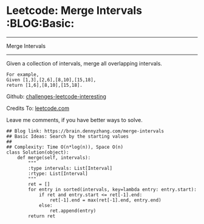 # Leetcode: Merge Intervals     :BLOG:Basic:


---

Merge Intervals  

---

Given a collection of intervals, merge all overlapping intervals.  

    For example,
    Given [1,3],[2,6],[8,10],[15,18],
    return [1,6],[8,10],[15,18].

Github: [challenges-leetcode-interesting](https://github.com/DennyZhang/challenges-leetcode-interesting/tree/master/merge-intervals)  

Credits To: [leetcode.com](https://leetcode.com/problems/merge-intervals/description/)  

Leave me comments, if you have better ways to solve.  

    ## Blog link: https://brain.dennyzhang.com/merge-intervals
    ## Basic Ideas: Search by the starting values
    ##
    ## Complexity: Time O(n*log(n)), Space O(n)
    class Solution(object):
        def merge(self, intervals):
            """
            :type intervals: List[Interval]
            :rtype: List[Interval]
            """
            ret = []
            for entry in sorted(intervals, key=lambda entry: entry.start):
                if ret and entry.start <= ret[-1].end:
                    ret[-1].end = max(ret[-1].end, entry.end)
                else:
                    ret.append(entry)
            return ret